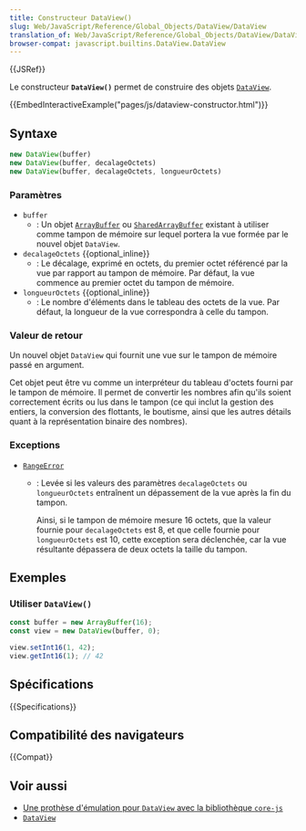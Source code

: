 ```yaml
---
title: Constructeur DataView()
slug: Web/JavaScript/Reference/Global_Objects/DataView/DataView
translation_of: Web/JavaScript/Reference/Global_Objects/DataView/DataView
browser-compat: javascript.builtins.DataView.DataView
---
```

{{JSRef}}

Le constructeur **`DataView()`** permet de construire des objets [`DataView`](/fr/docs/Web/JavaScript/Reference/Global_Objects/DataView).

{{EmbedInteractiveExample("pages/js/dataview-constructor.html")}}

## Syntaxe

```js
new DataView(buffer)
new DataView(buffer, decalageOctets)
new DataView(buffer, decalageOctets, longueurOctets)
```

### Paramètres

- `buffer`
  - : Un objet [`ArrayBuffer`](/fr/docs/Web/JavaScript/Reference/Global_Objects/ArrayBuffer) ou [`SharedArrayBuffer`](/fr/docs/Web/JavaScript/Reference/Global_Objects/SharedArrayBuffer) existant à utiliser comme tampon de mémoire sur lequel portera la vue formée par le nouvel objet `DataView`.
- `decalageOctets` {{optional_inline}}
  - : Le décalage, exprimé en octets, du premier octet référencé par la vue par rapport au tampon de mémoire. Par défaut, la vue commence au premier octet du tampon de mémoire.
- `longueurOctets` {{optional_inline}}
  - : Le nombre d'éléments dans le tableau des octets de la vue. Par défaut, la longueur de la vue correspondra à celle du tampon.

### Valeur de retour

Un nouvel objet `DataView` qui fournit une vue sur le tampon de mémoire passé en argument.

Cet objet peut être vu comme un interpréteur du tableau d'octets fourni par le tampon de mémoire. Il permet de convertir les nombres afin qu'ils soient correctement écrits ou lus dans le tampon (ce qui inclut la gestion des entiers, la conversion des flottants, le boutisme, ainsi que les autres détails quant à la représentation binaire des nombres).

### Exceptions

- [`RangeError`](/fr/docs/Web/JavaScript/Reference/Global_Objects/RangeError)

  - : Levée si les valeurs des paramètres `decalageOctets` ou `longueurOctets` entraînent un dépassement de la vue après la fin du tampon.

    Ainsi, si le tampon de mémoire mesure 16 octets, que la valeur fournie pour `decalageOctets` est 8, et que celle fournie pour `longueurOctets` est 10, cette exception sera déclenchée, car la vue résultante dépassera de deux octets la taille du tampon.

## Exemples

### Utiliser `DataView()`

```js
const buffer = new ArrayBuffer(16);
const view = new DataView(buffer, 0);

view.setInt16(1, 42);
view.getInt16(1); // 42
```

## Spécifications

{{Specifications}}

## Compatibilité des navigateurs

{{Compat}}

## Voir aussi

- [Une prothèse d'émulation pour `DataView` avec la bibliothèque `core-js`](https://github.com/zloirock/core-js#ecmascript-typed-arrays)
- [`DataView`](/fr/docs/Web/JavaScript/Reference/Global_Objects/DataView)
